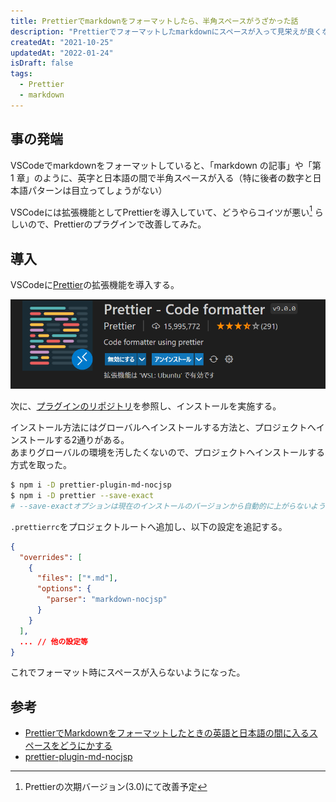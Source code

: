 ```yaml
---
title: Prettierでmarkdownをフォーマットしたら、半角スペースがうざかった話
description: "Prettierでフォーマットしたmarkdownにスペースが入って見栄えが良くなかったので、プラグインで改善することにした。"
createdAt: "2021-10-25"
updatedAt: "2022-01-24"
isDraft: false
tags:
  - Prettier
  - markdown
---
```


## 事の発端

VSCodeでmarkdownをフォーマットしていると、「markdown の記事」や「第 1 章」のように、英字と日本語の間で半角スペースが入る（特に後者の数字と日本語パターンは目立ってしょうがない）

VSCodeには拡張機能としてPrettierを導入していて、どうやらコイツが悪い[^first] らしいので、Prettierのプラグインで改善してみた。

[^first]: Prettierの次期バージョン(3.0)にて改善予定

## 導入

VSCodeに[Prettier](https://marketplace.visualstudio.com/items?itemName=esbenp.prettier-vscode)の拡張機能を導入する。

![Prettier拡張機能](prettier-extension.png)

次に、[プラグインのリポジトリ](https://github.com/tats-u/prettier-plugin-md-nocjsp#readme)を参照し、インストールを実施する。

インストール方法にはグローバルへインストールする方法と、プロジェクトへインストールする2通りがある。  
あまりグローバルの環境を汚したくないので、プロジェクトへインストールする方式を取った。

```bash
$ npm i -D prettier-plugin-md-nocjsp
$ npm i -D prettier --save-exact
# --save-exactオプションは現在のインストールのバージョンから自動的に上がらないようにする
```

`.prettierrc`をプロジェクトルートへ追加し、以下の設定を追記する。

```json
{
  "overrides": [
    {
      "files": ["*.md"],
      "options": {
        "parser": "markdown-nocjsp"
      }
    }
  ],
  ... // 他の設定等
}
```

これでフォーマット時にスペースが入らないようになった。

## 参考

- [PrettierでMarkdownをフォーマットしたときの英語と日本語の間に入るスペースをどうにかする](https://qiita.com/kumapo0313/items/92d1597da5f3752f6584)
- [prettier-plugin-md-nocjsp](https://github.com/tats-u/prettier-plugin-md-nocjsp#readme)

